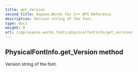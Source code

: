 ```yaml
---
title: get_Version
second_title: Aspose.Words for C++ API Reference
description: Version string of the font. 
type: docs
weight: 0
url: /cpp/aspose.words.fonts/physicalfontinfo/get_version/
---
```

## PhysicalFontInfo.get_Version method


Version string of the font.

